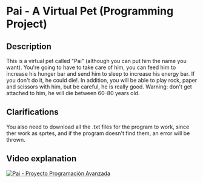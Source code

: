 # Pai - A Virtual Pet (Programming Project)
## Description
This is a virtual pet called "Pai" (although you can put him the name you want). 
You're going to have to take care of him, you can feed him to increase his hunger bar
and send him to sleep to increase his energy bar. If you don't do it, he could die!.
In addition, you will be able to play rock, paper and scissors with him, but be careful, 
he is really good.
Warning: don't get attached to him, he will die between 60-80 years old.

## Clarifications 
You also need to download all the .txt files for the program to work,
since ther work as sprtes, and if the program doesn't find them, an error will be thrown.

## Video explanation
[![Pai - Proyecto Programación Avanzada](https://img.youtube.com/vi/m_Oov_1WYjU/0.jpg)](https://www.youtube.com/watch?v=m_Oov_1WYj "Pai - Proyecto Programación Avanzada (CLICK TO WATCH!)")
